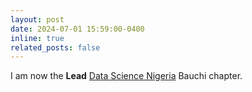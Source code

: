 ```yaml
---
layout: post
date: 2024-07-01 15:59:00-0400
inline: true
related_posts: false
---
```


I am now the **Lead** <a href = "https://datasciencenigeria.org/" >Data Science Nigeria</a> Bauchi chapter.
